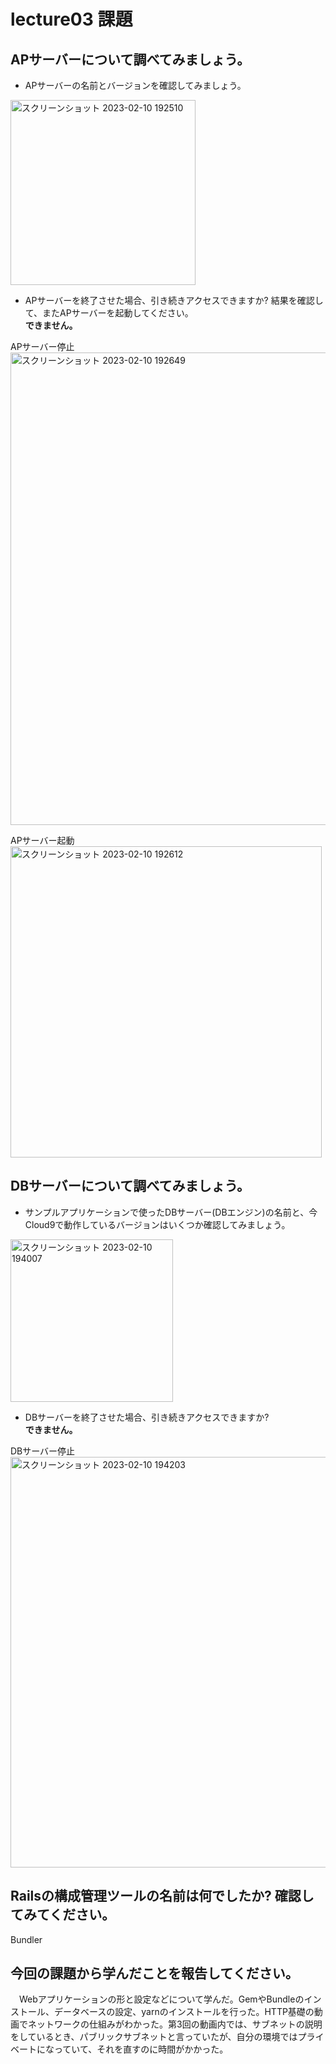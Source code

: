# lecture03 課題
## APサーバーについて調べてみましょう。
- APサーバーの名前とバージョンを確認してみましょう。
<img width="296" alt="スクリーンショット 2023-02-10 192510" src="https://user-images.githubusercontent.com/79340862/218073268-8297eada-1660-442b-9dd0-be23c5790c79.png">

- APサーバーを終了させた場合、引き続きアクセスできますか? 結果を確認して、またAPサーバーを起動してください。  
**できません。**  

APサーバー停止  
<img width="756" alt="スクリーンショット 2023-02-10 192649" src="https://user-images.githubusercontent.com/79340862/218073803-0589b0cb-74db-4b55-8b40-1d88ca8ba754.png">

APサーバー起動  
<img width="498" alt="スクリーンショット 2023-02-10 192612" src="https://user-images.githubusercontent.com/79340862/218073949-b873f5aa-c844-43d5-9f34-822e109a8fb3.png">

## DBサーバーについて調べてみましょう。
- サンプルアプリケーションで使ったDBサーバー(DBエンジン)の名前と、今Cloud9で動作しているバージョンはいくつか確認してみましょう。  
<img width="260" alt="スクリーンショット 2023-02-10 194007" src="https://user-images.githubusercontent.com/79340862/218074070-8c592f75-62a6-4402-a979-ac317a11dbb4.png">

- DBサーバーを終了させた場合、引き続きアクセスできますか?  
**できません。**  

DBサーバー停止  
<img width="657" alt="スクリーンショット 2023-02-10 194203" src="https://user-images.githubusercontent.com/79340862/218074140-60532889-9f4a-486a-a2c0-3b1b415f3db3.png">

## Railsの構成管理ツールの名前は何でしたか? 確認してみてください。  
Bundler

## 今回の課題から学んだことを報告してください。  
　Webアプリケーションの形と設定などについて学んだ。GemやBundleのインストール、データベースの設定、yarnのインストールを行った。HTTP基礎の動画でネットワークの仕組みがわかった。第3回の動画内では、サブネットの説明をしているとき、パブリックサブネットと言っていたが、自分の環境ではプライベートになっていて、それを直すのに時間がかかった。

